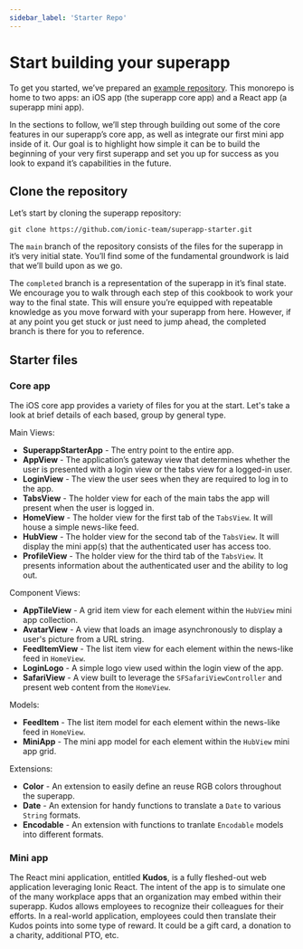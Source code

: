 ```yaml
---
sidebar_label: 'Starter Repo'
---
```


# Start building your superapp

To get you started, we’ve prepared an [example repository](https://github.com/ionic-team/superapp-starter). This monorepo is home to two apps: an iOS app (the superapp core app) and a React app (a superapp mini app).

In the sections to follow, we’ll step through building out some of the core features in our superapp’s core app, as well as integrate our first mini app inside of it. Our goal is to highlight how simple it can be to build the beginning of your very first superapp and set you up for success as you look to expand it’s capabilities in the future.

## Clone the repository

Let’s start by cloning the superapp repository:

```shell
git clone https://github.com/ionic-team/superapp-starter.git
```

The `main` branch of the repository consists of the files for the superapp in it’s very initial state. You’ll find some of the fundamental groundwork is laid that we’ll build upon as we go.

The `completed` branch is a representation of the superapp in it’s final state. We encourage you to walk through each step of this cookbook to work your way to the final state. This will ensure you’re equipped with repeatable knowledge as you move forward with your superapp from here. However, if at any point you get stuck or just need to jump ahead, the completed branch is there for you to reference.

## Starter files

### Core app

The iOS core app provides a variety of files for you at the start. Let's take a look at brief details of each based, group by general type.

Main Views:

- **SuperappStarterApp** - The entry point to the entire app.
- **AppView** - The application’s gateway view that determines whether the user is presented with a login view or the tabs view for a logged-in user.
- **LoginView** - The view the user sees when they are required to log in to the app.
- **TabsView** - The holder view for each of the main tabs the app will present when the user is logged in.
- **HomeView** - The holder view for the first tab of the `TabsView`. It will house a simple news-like feed.
- **HubView** - The holder view for the second tab of the `TabsView`. It will display the mini app(s) that the authenticated user has access too.
- **ProfileView** - The holder view for the third tab of the `TabsView`. It presents information about the authenticated user and the ability to log out.

Component Views:

- **AppTileView** - A grid item view for each element within the `HubView` mini app collection.
- **AvatarView** - A view that loads an image asynchronously to display a user's picture from a URL string.
- **FeedItemView** - The list item view for each element within the news-like feed in `HomeView`.
- **LoginLogo** - A simple logo view used within the login view of the app.
- **SafariView** - A view built to leverage the `SFSafariViewController` and present web content from the `HomeView`.

Models:

- **FeedItem** - The list item model for each element within the news-like feed in `HomeView`.
- **MiniApp** - The mini app model for each element within the `HubView` mini app grid.

Extensions:

- **Color** - An extension to easily define an reuse RGB colors throughout the superapp.
- **Date** - An extension for handy functions to translate a `Date` to various `String` formats.
- **Encodable** - An extension with functions to tranlate `Encodable` models into different formats.

### Mini app

The React mini application, entitled **Kudos**, is a fully fleshed-out web application leveraging Ionic React. The intent of the app is to simulate one of the many workplace apps that an organization may embed within their superapp. Kudos allows employees to recognize their colleagues for their efforts. In a real-world application, employees could then translate their Kudos points into some type of reward. It could be a gift card, a donation to a charity, additional PTO, etc.
